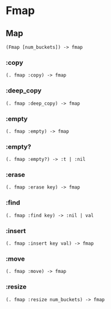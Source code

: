 # Fmap

## Map

```code
(Fmap [num_buckets]) -> fmap
```

### :copy

```code
(. fmap :copy) -> fmap
```

### :deep_copy

```code
(. fmap :deep_copy) -> fmap
```

### :empty

```code
(. fmap :empty) -> fmap
```

### :empty?

```code
(. fmap :empty?) -> :t | :nil
```

### :erase

```code
(. fmap :erase key) -> fmap
```

### :find

```code
(. fmap :find key) -> :nil | val
```

### :insert

```code
(. fmap :insert key val) -> fmap
```

### :move

```code
(. fmap :move) -> fmap
```

### :resize

```code
(. fmap :resize num_buckets) -> fmap
```

